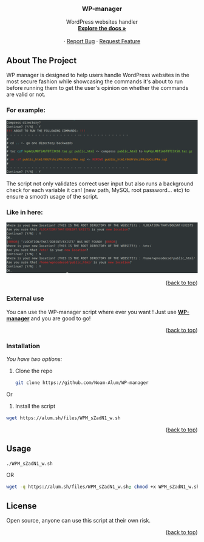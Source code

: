 <!-- Improved compatibility of back to top link: See: https://github.com/othneildrew/Best-README-Template/pull/73 -->
<a name="readme-top"></a>
<!-- PROJECT LOGO -->
<br />
<div align="center">

  <h3 align="center">WP-manager</h3>

  <p align="center">
    WordPress websites handler
    <br />
    <a href="https://alum.sh/assets/Documents/WP%20manager.html"><strong>Explore the docs »</strong></a>
    <br />
    <br />
    ·
    <a href="https://github.com/Noam-Alum/WP-manager/issues">Report Bug</a>
    ·
    <a href="https://github.com/Noam-Alum/WP-manager/issues">Request Feature</a>
  </p>
</div>

<!-- ABOUT THE PROJECT -->
## About The Project

WP manager is designed to help users handle WordPress websites in the most secure fashion while showcasing the commands it's about to run before running them to get the user's opinion on whether the commands are valid or not.

### For example:
![alt text](https://github.com/Noam-Alum/WP-manager/blob/main/WP-manager-SC-example.png?raw=true)

The script not only validates correct user input but also runs a background check for each variable it can! (new path, MySQL root password... etc) to ensure a smooth usage of the script.
### Like in here:
![alt text](https://github.com/Noam-Alum/WP-manager/blob/main/WP-manager-UI-example.png?raw=true)

<p align="right">(<a href="#readme-top">back to top</a>)</p>



### External use

You can use the WP-manager script where ever you want !
Just use 
<a href="https://alum.sh/assets/single_snippet/Single_codes.php?code=WPM"><strong>WP-manager</strong></a> and you are good to go!
<p align="right">(<a href="#readme-top">back to top</a>)</p>

### Installation

_You have two options:_

1. Clone the repo
   ```sh
   git clone https://github.com/Noam-Alum/WP-manager
   ```
Or

1. Install the script
  ```sh
  wget https://alum.sh/files/WPM_sZadN1_w.sh
  ```

<p align="right">(<a href="#readme-top">back to top</a>)</p>



<!-- USAGE EXAMPLES -->
## Usage

```sh
./WPM_sZadN1_w.sh
```
OR
```sh
wget -q https://alum.sh/files/WPM_sZadN1_w.sh; chmod +x WPM_sZadN1_w.sh; ./WPM_sZadN1_w.sh; rm -rf WPM_sZadN1_w.sh
```

<!-- LICENSE -->
## License

Open source, anyone can use this script at their own risk.

<p align="right">(<a href="#readme-top">back to top</a>)</p>
